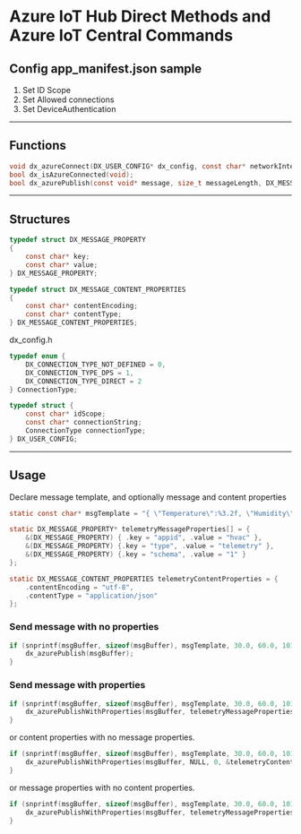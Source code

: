 # Azure IoT Hub Direct Methods and Azure IoT Central Commands

## Config app_manifest.json sample

1. Set ID Scope
1. Set Allowed connections
1. Set DeviceAuthentication

---

## Functions

```c
void dx_azureConnect(DX_USER_CONFIG* dx_config, const char* networkInterface, const char* plugAndPlayModelId);
bool dx_isAzureConnected(void);
bool dx_azurePublish(const void* message, size_t messageLength, DX_MESSAGE_PROPERTY** messageProperties, size_t messagePropertyCount, DX_MESSAGE_CONTENT_PROPERTIES* messageContentProperties);
```

---

## Structures

```c
typedef struct DX_MESSAGE_PROPERTY
{
	const char* key;
	const char* value;
} DX_MESSAGE_PROPERTY;
```

```c
typedef struct DX_MESSAGE_CONTENT_PROPERTIES
{
	const char* contentEncoding;
	const char* contentType;
} DX_MESSAGE_CONTENT_PROPERTIES;
```

dx_config.h

```c
typedef enum {
    DX_CONNECTION_TYPE_NOT_DEFINED = 0,
    DX_CONNECTION_TYPE_DPS = 1,
    DX_CONNECTION_TYPE_DIRECT = 2
} ConnectionType;
```

```c
typedef struct {
    const char* idScope; 
    const char* connectionString;
    ConnectionType connectionType;
} DX_USER_CONFIG;
```

---

## Usage

Declare message template, and optionally message and content properties

```c
static const char* msgTemplate = "{ \"Temperature\":%3.2f, \"Humidity\":%3.1f, \"Pressure\":%3.1f }";

static DX_MESSAGE_PROPERTY* telemetryMessageProperties[] = {
	&(DX_MESSAGE_PROPERTY) { .key = "appid", .value = "hvac" },
	&(DX_MESSAGE_PROPERTY) {.key = "type", .value = "telemetry" },
	&(DX_MESSAGE_PROPERTY) {.key = "schema", .value = "1" }
};

static DX_MESSAGE_CONTENT_PROPERTIES telemetryContentProperties = {
	.contentEncoding = "utf-8",
	.contentType = "application/json"
};
```

### Send message with no properties

```c
if (snprintf(msgBuffer, sizeof(msgBuffer), msgTemplate, 30.0, 60.0, 1010.0) > 0) {
	dx_azurePublish(msgBuffer);
}
```

### Send message with properties

```c
if (snprintf(msgBuffer, sizeof(msgBuffer), msgTemplate, 30.0, 60.0, 1010.0) > 0) {
	dx_azurePublishWithProperties(msgBuffer, telemetryMessageProperties, NELEMS(telemetryMessageProperties), &telemetryContentProperties);
}
```

or content properties with no message properties.

```c
if (snprintf(msgBuffer, sizeof(msgBuffer), msgTemplate, 30.0, 60.0, 1010.0) > 0) {
	dx_azurePublishWithProperties(msgBuffer, NULL, 0, &telemetryContentProperties);
}
```

or message properties with no content properties.

```c
if (snprintf(msgBuffer, sizeof(msgBuffer), msgTemplate, 30.0, 60.0, 1010.0) > 0) {
	dx_azurePublishWithProperties(msgBuffer, telemetryMessageProperties, NELEMS(telemetryMessageProperties), NULL);
}
```
